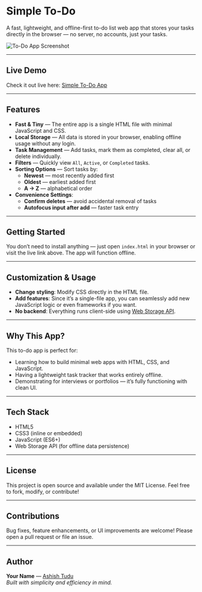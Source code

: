 # Simple To-Do

A fast, lightweight, and offline-first to-do list web app that stores your tasks directly in the browser — no server, no accounts, just your tasks.

![To-Do App Screenshot](https://github.com/CreateWithAshish/To-doList/commit/0ddcd4984f709dfddcd87c63f27bacb09e2d1009#diff-220c734678d21b3dbc64674f5a55033fda87b01008602b379063774183d056b8)

---

##  Live Demo

Check it out live here: [Simple To-Do App](https://createwithashish.github.io/To-doList/)

---

##  Features

- **Fast & Tiny** — The entire app is a single HTML file with minimal JavaScript and CSS.
- **Local Storage** — All data is stored in your browser, enabling offline usage without any login.
- **Task Management** — Add tasks, mark them as completed, clear all, or delete individually.
- **Filters** — Quickly view `All`, `Active`, or `Completed` tasks.
- **Sorting Options** — Sort tasks by:
  - **Newest** — most recently added first  
  - **Oldest** — earliest added first  
  - **A → Z** — alphabetical order
- **Convenience Settings**:
  - **Confirm deletes** — avoid accidental removal of tasks
  - **Autofocus input after add** — faster task entry

---

##  Getting Started

You don’t need to install anything — just open `index.html` in your browser or visit the live link above. The app will function offline.

---

##  Customization & Usage

- **Change styling**: Modify CSS directly in the HTML file.
- **Add features**: Since it’s a single-file app, you can seamlessly add new JavaScript logic or even frameworks if you want.
- **No backend**: Everything runs client-side using [Web Storage API](https://developer.mozilla.org/en-US/docs/Web/API/Web_Storage_API).

---

##  Why This App?

This to-do app is perfect for:
- Learning how to build minimal web apps with HTML, CSS, and JavaScript.
- Having a lightweight task tracker that works entirely offline.
- Demonstrating for interviews or portfolios — it’s fully functioning with clean UI.

---

##  Tech Stack

- HTML5
- CSS3 (inline or embedded)
- JavaScript (ES6+)
- Web Storage API (for offline data persistence)

---

##  License

This project is open source and available under the MIT License. Feel free to fork, modify, or contribute!

---

##  Contributions

Bug fixes, feature enhancements, or UI improvements are welcome! Please open a pull request or file an issue.

---

##  Author

**Your Name** — [Ashish Tudu](https://github.com/CreateWithAshish)  
*Built with simplicity and efficiency in mind.*



